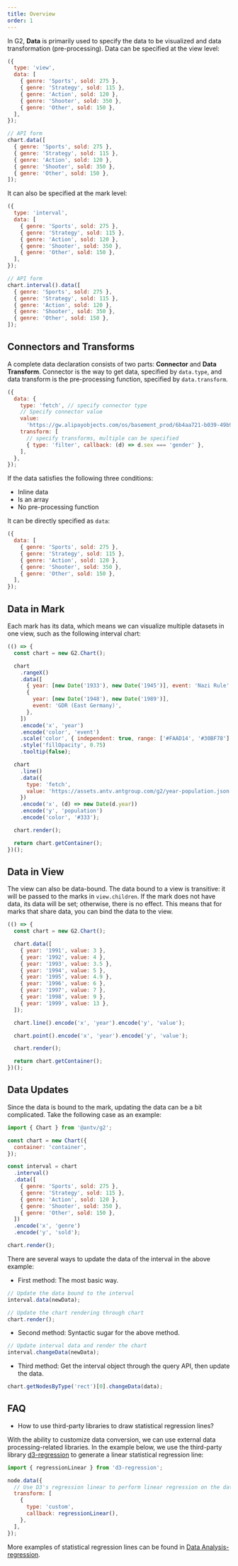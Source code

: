 ```yaml
---
title: Overview
order: 1
---
```


In G2, **Data** is primarily used to specify the data to be visualized and data transformation (pre-processing).  Data can be specified at the view level:

```js
({
  type: 'view',
  data: [
    { genre: 'Sports', sold: 275 },
    { genre: 'Strategy', sold: 115 },
    { genre: 'Action', sold: 120 },
    { genre: 'Shooter', sold: 350 },
    { genre: 'Other', sold: 150 },
  ],
});
```

```js
// API form
chart.data([
  { genre: 'Sports', sold: 275 },
  { genre: 'Strategy', sold: 115 },
  { genre: 'Action', sold: 120 },
  { genre: 'Shooter', sold: 350 },
  { genre: 'Other', sold: 150 },
]);
```

It can also be specified at the mark level:

```js
({
  type: 'interval',
  data: [
    { genre: 'Sports', sold: 275 },
    { genre: 'Strategy', sold: 115 },
    { genre: 'Action', sold: 120 },
    { genre: 'Shooter', sold: 350 },
    { genre: 'Other', sold: 150 },
  ],
});
```

```js
// API form
chart.interval().data([
  { genre: 'Sports', sold: 275 },
  { genre: 'Strategy', sold: 115 },
  { genre: 'Action', sold: 120 },
  { genre: 'Shooter', sold: 350 },
  { genre: 'Other', sold: 150 },
]);
```

## Connectors and Transforms

A complete data declaration consists of two parts: **Connector** and **Data Transform**. Connector is the way to get data, specified by `data.type`, and data transform is the pre-processing function, specified by `data.transform`.

```js
({
  data: {
    type: 'fetch', // specify connector type
    // Specify connector value
    value:
      'https://gw.alipayobjects.com/os/basement_prod/6b4aa721-b039-49b9-99d8-540b3f87d339.json',
    transform: [
      // specify transforms, multiple can be specified
      { type: 'filter', callback: (d) => d.sex === 'gender' },
    ],
  },
});
```

If the data satisfies the following three conditions:


- Inline data
- Is an array
- No pre-processing function

It can be directly specified as `data`:

```js
({
  data: [
    { genre: 'Sports', sold: 275 },
    { genre: 'Strategy', sold: 115 },
    { genre: 'Action', sold: 120 },
    { genre: 'Shooter', sold: 350 },
    { genre: 'Other', sold: 150 },
  ],
});
```

## Data in Mark

Each mark has its data, which means we can visualize multiple datasets in one view, such as the following interval chart:


```js | ob
(() => {
  const chart = new G2.Chart();

  chart
    .rangeX()
    .data([
      { year: [new Date('1933'), new Date('1945')], event: 'Nazi Rule' },
      {
        year: [new Date('1948'), new Date('1989')],
        event: 'GDR (East Germany)',
      },
    ])
    .encode('x', 'year')
    .encode('color', 'event')
    .scale('color', { independent: true, range: ['#FAAD14', '#30BF78'] })
    .style('fillOpacity', 0.75)
    .tooltip(false);

  chart
    .line()
    .data({
      type: 'fetch',
      value: 'https://assets.antv.antgroup.com/g2/year-population.json',
    })
    .encode('x', (d) => new Date(d.year))
    .encode('y', 'population')
    .encode('color', '#333');

  chart.render();

  return chart.getContainer();
})();
```

## Data in View

The view can also be data-bound. The data bound to a view is transitive: it will be passed to the marks in `view.children`. If the mark does not have data, its data will be set; otherwise, there is no effect. This means that for marks that share data, you can bind the data to the view.


```js | ob
(() => {
  const chart = new G2.Chart();

  chart.data([
    { year: '1991', value: 3 },
    { year: '1992', value: 4 },
    { year: '1993', value: 3.5 },
    { year: '1994', value: 5 },
    { year: '1995', value: 4.9 },
    { year: '1996', value: 6 },
    { year: '1997', value: 7 },
    { year: '1998', value: 9 },
    { year: '1999', value: 13 },
  ]);

  chart.line().encode('x', 'year').encode('y', 'value');

  chart.point().encode('x', 'year').encode('y', 'value');

  chart.render();

  return chart.getContainer();
})();
```

## Data Updates

Since the data is bound to the mark, updating the data can be a bit complicated. Take the following case as an example:

```js
import { Chart } from '@antv/g2';

const chart = new Chart({
  container: 'container',
});

const interval = chart
  .interval()
  .data([
    { genre: 'Sports', sold: 275 },
    { genre: 'Strategy', sold: 115 },
    { genre: 'Action', sold: 120 },
    { genre: 'Shooter', sold: 350 },
    { genre: 'Other', sold: 150 },
  ])
  .encode('x', 'genre')
  .encode('y', 'sold');

chart.render();
```

There are several ways to update the data of the interval in the above example:

- First method: The most basic way.

```js
// Update the data bound to the interval
interval.data(newData);

// Update the chart rendering through chart
chart.render();
```

- Second method: Syntactic sugar for the above method.

```js
// Update interval data and render the chart
interval.changeData(newData);
```

- Third method: Get the interval object through the query API, then update the data.

```js
chart.getNodesByType('rect')[0].changeData(data);
```

## FAQ

- How to use third-party libraries to draw statistical regression lines?

With the ability to customize data conversion, we can use external data processing-related libraries. In the example below, we use the third-party library [d3-regression](https://github.com/HarryStevens/d3-regression) to generate a linear statistical regression line:

```js
import { regressionLinear } from 'd3-regression';

node.data({
  // Use D3's regression linear to perform linear regression on the data
  transform: [
    {
      type: 'custom',
      callback: regressionLinear(),
    },
  ],
});
```

More examples of statistical regression lines can be found in [Data Analysis-regression](/examples#analysis-regression).
